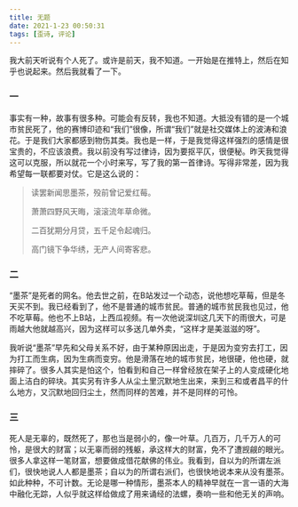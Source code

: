 ```yaml
---
title: 无题
date: 2021-1-23 00:50:31
tags: [歪诗, 评论]
---
```


我大前天听说有个人死了。或许是前天，我不知道。一开始是在推特上，然后在知乎也说起来。然后我就看了一下。

<!--more-->

### 一

事实有一种，故事有很多种。可能会有反转，我也不知道。大抵没有错的是一个城市贫民死了，他的赛博印迹和“我们”很像，所谓“我们”就是社交媒体上的波涛和浪花。于是我们大家都感到物伤其类。我也是一样，于是我觉得这样强烈的感情是很宝贵的，不应该浪费。我以前没有写过律诗，因为要抠平仄，很便秘。昨天我觉得这可以克服，所以就花一个小时来写，写了我的第一首律诗。写得非常差，因为我希望每一联都要对仗。它是这么说的：

> 读罢新闻思墨茶，殁前曾记爱红莓。 
>
> 萧萧四野风天晦，滚滚流年草命微。
>
> 二百犹期分月贷，五千足令起魂归。 
>
> 高门镜下争华绣，无产人间寄客悲。

### 二

“墨茶”是死者的网名。他去世之前，在B站发过一个动态，说他想吃草莓，但是冬天买不到。我已经看到了，他不是普通的城市贫民。普通的城市贫民我也见过，他不吃草莓。他也不上B站，上西瓜视频。有一次他说深圳这几天下的雨很大，可是雨越大他就越高兴，因为这样可以多送几单外卖，“这样才是美滋滋的呀”。

我听说“墨茶”早先和父母关系不好，由于某种原因出走，于是因为变穷去打工，因为打工而生病，因为生病而变穷。他是滑落在地的城市贫民，地很硬，他也硬，就摔碎了。很多人其实是怕这个，怕看到和自己一样曾经放在架子上的人变成硬化地面上洁白的碎块。其实另有许多人从尘土里沉默地生出来，来到三和或者昌平的什么地方，又沉默地回归尘土，然而同样的苦难，并不是同样的可怜。

### 三

死人是无辜的，既然死了，那也当是弱小的，像一叶草。几百万，几千万人的可怜，是很大的财富；以无辜而弱的残躯，承这样大的财富，免不了遭觊觎的眼光。很多人拿这样一笔财富，想要做成借花献佛的伟业。我看到，自以为的所谓左派们，很快地说人人都是墨茶；自以为的所谓右派们，也很快地说本来从没有墨茶。如此种种，不可计数。无论是哪一种情形，墨茶本人的精神早就在一言一语的大海中融化无踪，人似乎就这样给做成了用来诵经的法螺，奏响一些和他无关的声响。


